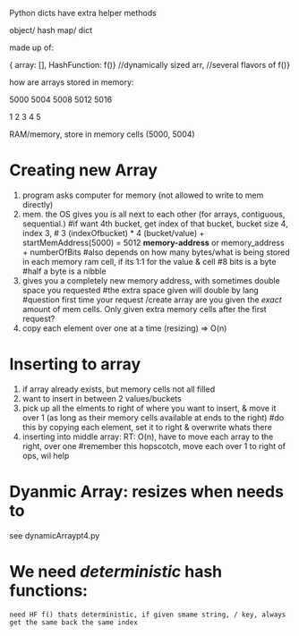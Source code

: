 Python dicts have extra helper methods 

object/
hash map/
dict

made up of:

{ array: [], HashFunction: f()}  //dynamically sized arr, //several flavors of f()}

how are arrays stored in memory:

5000 5004 5008 5012  5016 

1     2    3   4      5

RAM/memory, store in memory cells (5000, 5004) 
# Creating new Array
1) program asks computer for memory (not allowed to write to mem directly)
2) mem. the OS gives you is all next to each other (for arrays, contiguous, sequential.)
    #if want 4th bucket, get index of that bucket, bucket size 4, index 3, 
        # 3 (indexOfbucket) * 4 (bucket/value) + startMemAddress(5000) = 5012 __memory-address__ 
        or memory_address + numberOfBits 
        #also depends on how many bytes/what is being stored in each memory ram cell, if its 1:1 for the value & cell
        #8 bits is a byte 
        #half a byte is a nibble 
3) gives you a completely new memory address, with sometimes double space you requested #the extra space given will double by lang 
#question first time your request /create array are you given the _exact_ amount of mem cells. Only given extra memory cells after the first request? 
4) copy each element over one at a time (resizing) => O(n)

# Inserting to array
1) if array already exists, but memory cells not all filled
2) want to insert in between 2 values/buckets
3) pick up all the elments to right of where you want to insert, & move it over 1 (as long as their memory cells available at ends to the right) #do this by copying each element, set it to right & overwrite whats there 
4) inserting into middle array: RT: O(n), have to move each array to the right, over one 
#remember this hopscotch, move each over 1 to right of ops, wil help

# Dyanmic Array: resizes when needs to
see dynamicArraypt4.py

# We need _deterministic_ hash functions: 
    need HF f() thats deterministic, if given smame string, / key, always get the same back the same index 

